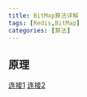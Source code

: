 ```yaml
---
title: BitMap算法详解
tags: [Redis,BitMap]
categories: [算法]
---
```


## 原理
[连接1](https://blog.csdn.net/weixin_40539125/article/details/90084416)
[连接2](https://www.cnblogs.com/dongxi/archive/2012/11/07/2758045.html)





